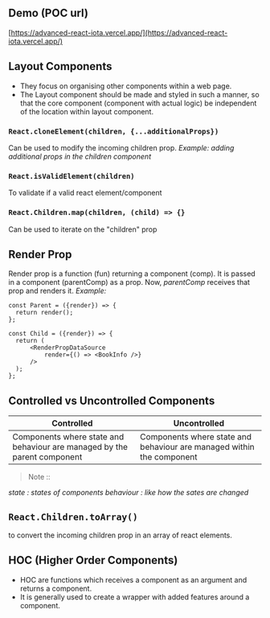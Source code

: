 ## Demo (POC url)
[https://advanced-react-iota.vercel.app/](https://advanced-react-iota.vercel.app/)

## Layout Components

 - They focus on organising other components within a web page.
 - The Layout component should be made and styled in such a manner, so that the core component (component with actual logic) be independent of the location within layout component.

### `React.cloneElement(children, {...additionalProps})`
Can be used to modify the incoming children prop. 
*Example: adding additional props in the children component*
### `React.isValidElement(children)`
To validate if a valid react element/component
### `React.Children.map(children, (child) => {}`
Can be used to iterate on the "children" prop

## Render Prop
Render prop is a function (fun) returning a component (comp). It is passed in a component (parentComp) as a prop. 
Now,  *parentComp* receives that prop and renders it. 
*Example:*

    const Parent = ({render}) => {  
      return render();
    };

    const Child = ({render}) => {  
      return (
          <RenderPropDataSource
	          render={() => <BookInfo />}
          />
      );
    };
## Controlled vs Uncontrolled Components
| Controlled | Uncontrolled |
|--|--|
| Components where state and behaviour are managed by the parent component | Components where state and behaviour are managed within the component |

> Note ::

*state : states of components
behaviour : like how the sates are changed* 

## `React.Children.toArray()`
to convert the incoming children prop in an array of react elements.

## HOC (Higher Order Components)

 - HOC are functions which receives a component as an argument and returns a component. 
 - It is generally used to create a wrapper with added features around a component.